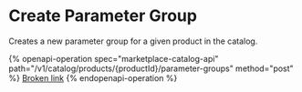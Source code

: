 # Create Parameter Group

Creates a new parameter group for a given product in the catalog.

{% openapi-operation spec="marketplace-catalog-api" path="/v1/catalog/products/{productId}/parameter-groups" method="post" %}
[Broken link](broken-reference)
{% endopenapi-operation %}
